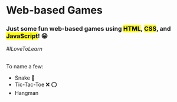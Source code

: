 <h1>Web-based Games</h1>
<h3>Just some fun web-based games using <mark>HTML</mark>, <mark>CSS</mark>, and <mark>JavaScript</mark>! &#128513;</h3>
<i>#ILoveToLearn</i>
<br></br>
<p>To name a few:</p>
<ul>
  <li>Snake &#128013;</li>
  <li>Tic-Tac-Toe &#10060; &#11093;</li>
  <li>Hangman</li>
</ul>

